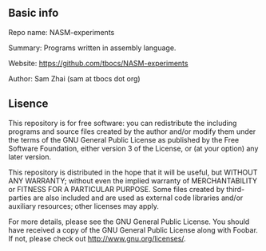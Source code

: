 ## Basic info

Repo name: NASM-experiments

Summary: Programs written in assembly language.

Website: <https://github.com/tbocs/NASM-experiments>

Author: Sam Zhai (sam at tbocs dot org)

## Lisence

This repository is for free software: you can redistribute the
including programs and source files created by the author and/or
modify them under the terms of the GNU General Public License as
published by the Free Software Foundation, either version 3 of
the License, or (at your option) any later version.

This repository is distributed in the hope that it will be useful,
but WITHOUT ANY WARRANTY; without even the implied warranty of
MERCHANTABILITY or FITNESS FOR A PARTICULAR PURPOSE. Some files
created by third-parties are also included and are used as external
code libraries and/or auxiliary resources; other licenses may apply.

For more details, please see the GNU General Public License. You
should have received a copy of the GNU General Public License along
with Foobar. If not, please check out <http://www.gnu.org/licenses/>.
